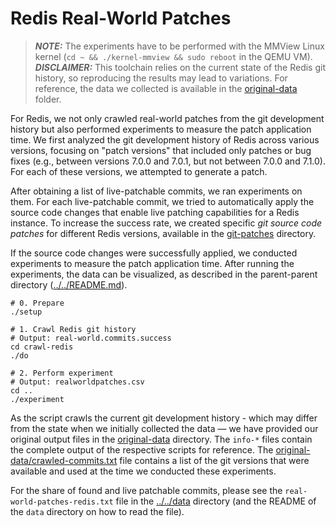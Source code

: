 # Redis Real-World Patches

> **_NOTE:_** The experiments have to be performed with the MMView Linux kernel (`cd ~ && ./kernel-mmview && sudo reboot` in the QEMU VM).
> **_DISCLAIMER:_** This toolchain relies on the current state of the Redis git history, so reproducing the results may lead to variations. For reference, the data we collected is available in the [original-data](original-data) folder.

For Redis, we not only crawled real-world patches from the git development history but also performed experiments to measure the patch application time. We first analyzed the git development history of Redis across various versions, focusing on "patch versions" that included only patches or bug fixes (e.g., between versions 7.0.0 and 7.0.1, but not between 7.0.0 and 7.1.0). For each of these versions, we attempted to generate a patch.

After obtaining a list of live-patchable commits, we ran experiments on them. For each live-patchable commit, we tried to automatically apply the source code changes that enable live patching capabilities for a Redis instance. To increase the success rate, we created specific *git source code patches* for different Redis versions, available in the [git-patches](git-patches) directory.

If the source code changes were successfully applied, we conducted experiments to measure the patch application time. After running the experiments, the data can be visualized, as described in the parent-parent directory ([../../README.md](../../README.md)).

```
# 0. Prepare
./setup

# 1. Crawl Redis git history
# Output: real-world.commits.success
cd crawl-redis
./do

# 2. Perform experiment
# Output: realworldpatches.csv
cd ..
./experiment
```

As the script crawls the current git development history - which may differ from the state when we initially collected the data — we have provided our original output files in the [original-data](original-data) directory.
The `info-*` files contain the complete output of the respective scripts for reference.
The [original-data/crawled-commits.txt](original-data/crawled-commits.txt) file contains a list of the git versions that were available and used at the time we conducted these experiments.

For the share of found and live patchable commits, please see the `real-world-patches-redis.txt` file in the  [../../data](../../data) directory (and the README of the `data` directory on how to read the file). 
